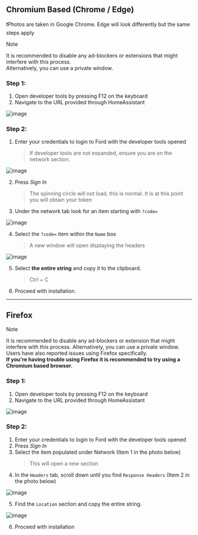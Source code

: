 ## Chromium Based (Chrome / Edge) 

❗Photos are taken in Google Chrome. Edge will look differently but the same steps apply

> [!NOTE]
> It is recommended to disable any ad-blockers or extensions that might interfere with this process.  
Alternatively, you can use a private window.

### **Step 1:**
1. Open developer tools by pressing F12 on the keyboard
2. Navigate to the URL provided through HomeAssistant

![image](./../images/004.png)

### **Step 2:**
1. Enter your credentials to login to Ford with the developer tools opened
   > If developer tools are not expanded, ensure you are on the network section.  

![image](./../images/005.png)

2. Press *Sign In*
   > The spinning circle will not load, this is normal. It is at this point you will obtain your token
3. Under the network tab look for an item starting with `?code=`

![image](./../images/006.png)

4. Select the `?code=` item within the `Name` box
   > A new window will open displaying the headers

![image](./../images/007.png)

5. Select **the entire string** and copy it to the clipboard.
   > Ctrl + C
6. Proceed with installation.

***

## Firefox

> [!NOTE]
> It is recommended to disable any ad-blockers or extension that might interfere with this process. Alternatively, you can use a private window.  
Users have also reported issues using Firefox specifically.  
**If you're having trouble using Firefox it is recommended to try using a Chromium based browser.**

### **Step 1:**
1. Open developer tools by pressing F12 on the keyboard
2. Navigate to the URL provided through HomeAssistant

![image](./../images/008.png)

### **Step 2:**
1. Enter your credentials to login to Ford with the developer tools opened
2. Press *Sign In*
3. Select the item populated under Network (Item 1 in the photo below)
   > This will open a new section
4. In the `Headers` tab, scroll down until you find `Response Headers` (Item 2 in the photo below)

![image](./../images/009.png)

5. Find the `Location` section and copy the entire string.

![image](./../images/010.png)

6. Proceed with installation


